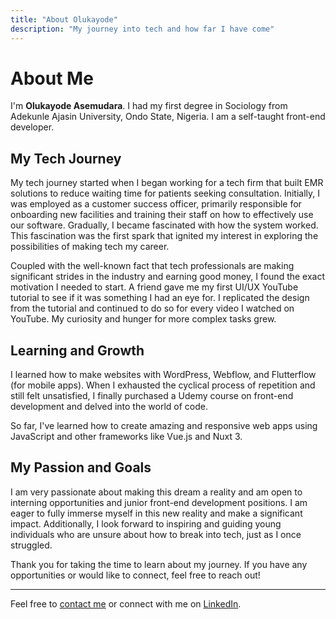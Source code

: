 ```yaml
---
title: "About Olukayode"
description: "My journey into tech and how far I have come"
---
```


<!-- ![Olukayode Asemudara](/images/olukayode.png) -->

# About Me

I'm **Olukayode Asemudara**. I had my first degree in Sociology from Adekunle Ajasin University, Ondo State, Nigeria. I am a self-taught front-end developer.

## My Tech Journey

My tech journey started when I began working for a tech firm that built EMR solutions to reduce waiting time for patients seeking consultation. Initially, I was employed as a customer success officer, primarily responsible for onboarding new facilities and training their staff on how to effectively use our software. Gradually, I became fascinated with how the system worked. This fascination was the first spark that ignited my interest in exploring the possibilities of making tech my career.

Coupled with the well-known fact that tech professionals are making significant strides in the industry and earning good money, I found the exact motivation I needed to start. A friend gave me my first UI/UX YouTube tutorial to see if it was something I had an eye for. I replicated the design from the tutorial and continued to do so for every video I watched on YouTube. My curiosity and hunger for more complex tasks grew.

## Learning and Growth

I learned how to make websites with WordPress, Webflow, and Flutterflow (for mobile apps). When I exhausted the cyclical process of repetition and still felt unsatisfied, I finally purchased a Udemy course on front-end development and delved into the world of code.

So far, I've learned how to create amazing and responsive web apps using JavaScript and other frameworks like Vue.js and Nuxt 3.

## My Passion and Goals

I am very passionate about making this dream a reality and am open to interning opportunities and junior front-end development positions. I am eager to fully immerse myself in this new reality and make a significant impact. Additionally, I look forward to inspiring and guiding young individuals who are unsure about how to break into tech, just as I once struggled.

Thank you for taking the time to learn about my journey. If you have any opportunities or would like to connect, feel free to reach out!

---

Feel free to [contact me](https://www.olukayodeasemudara@gmail.com) or connect with me on [LinkedIn](https://www.linkedin.com/in/asemudara-olukayode-8b04ba196/).

